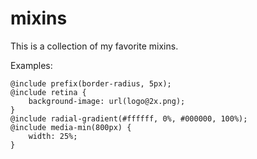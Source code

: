 mixins
======

This is a collection of my favorite mixins.

Examples:

	@include prefix(border-radius, 5px);
	@include retina {
		background-image: url(logo@2x.png);
	}
	@include radial-gradient(#ffffff, 0%, #000000, 100%);
	@include media-min(800px) {
		width: 25%;
	}
